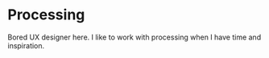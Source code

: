 # Processing
Bored UX designer here. I like to work with processing when I have time and inspiration.
